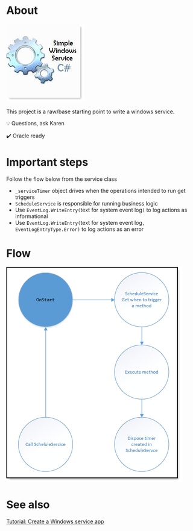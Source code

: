 ﻿# About

![image](assets/ws.png)

This project is a raw/base starting point to write a windows service.

:bulb: Questions, ask Karen

:heavy_check_mark: Oracle ready

# Important steps

Follow the flow below from the service class

- `_serviceTimer` object drives when the operations intended to run get triggers
- `ScheduleService` is responsible for running business logic
- Use `EventLog.WriteEntry(`text for system event log`)` to log actions as informational
- Use `EventLog.WriteEntry(`text for system event log`, EventLogEntryType.Error)` to log actions as an error


# Flow

![image](../assets/ServiceFlow.png)




# See also

[Tutorial: Create a Windows service app](https://docs.microsoft.com/en-us/dotnet/framework/windows-services/walkthrough-creating-a-windows-service-application-in-the-component-designer)